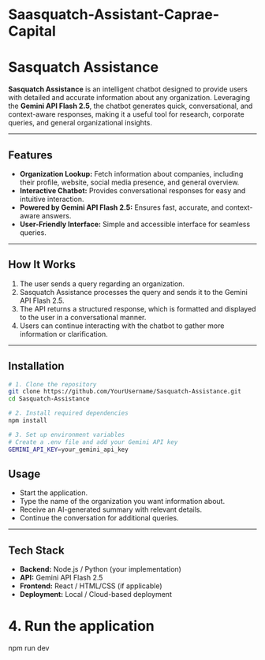 # Saasquatch-Assistant-Caprae-Capital

# Sasquatch Assistance

**Sasquatch Assistance** is an intelligent chatbot designed to provide users with detailed and accurate information about any organization. Leveraging the **Gemini API Flash 2.5**, the chatbot generates quick, conversational, and context-aware responses, making it a useful tool for research, corporate queries, and general organizational insights.

---

## Features

- **Organization Lookup:** Fetch information about companies, including their profile, website, social media presence, and general overview.  
- **Interactive Chatbot:** Provides conversational responses for easy and intuitive interaction.  
- **Powered by Gemini API Flash 2.5:** Ensures fast, accurate, and context-aware answers.  
- **User-Friendly Interface:** Simple and accessible interface for seamless queries.  

---

## How It Works

1. The user sends a query regarding an organization.  
2. Sasquatch Assistance processes the query and sends it to the Gemini API Flash 2.5.  
3. The API returns a structured response, which is formatted and displayed to the user in a conversational manner.  
4. Users can continue interacting with the chatbot to gather more information or clarification.  

---

## Installation

```bash
# 1. Clone the repository
git clone https://github.com/YourUsername/Sasquatch-Assistance.git
cd Sasquatch-Assistance

# 2. Install required dependencies
npm install

# 3. Set up environment variables
# Create a .env file and add your Gemini API key
GEMINI_API_KEY=your_gemini_api_key
```
## Usage

- Start the application.  
- Type the name of the organization you want information about.  
- Receive an AI-generated summary with relevant details.  
- Continue the conversation for additional queries.  

---

## Tech Stack

- **Backend:** Node.js / Python (your implementation)  
- **API:** Gemini API Flash 2.5  
- **Frontend:** React / HTML/CSS (if applicable)  
- **Deployment:** Local / Cloud-based deployment  


# 4. Run the application
npm run dev
